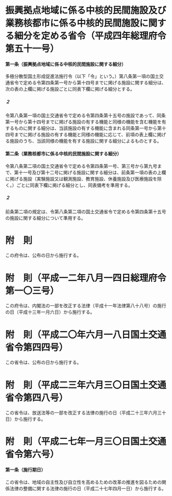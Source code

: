 # 振興拠点地域に係る中核的民間施設及び業務核都市に係る中核的民間施設に関する細分を定める省令（平成四年総理府令第五十一号）
#### 第一条（振興拠点地域に係る中核的民間施設に関する細分）
多極分散型国土形成促進法施行令（以下「令」という。）第八条第一項の国土交通省令で定める令第四条第一号から第十四号までに掲げる施設に関する細分は、次の表の上欄に掲げる施設ごとに同表下欄に掲げる細分とする。
##### ２
令第八条第一項の国土交通省令で定める令第四条第十五号の施設であって、同条第一号から第十四号までに掲げる施設の有する機能と同様の機能を含む機能を有するものに関する細分は、当該施設の有する機能に含まれる同条第一号から第十四号までに掲げる施設の有する機能と同様の機能に応じて、前項の表上欄に掲げる施設のうち、当該同様の機能を有する施設に関する細分によるものとする。
#### 第二条（業務核都市に係る中核的民間施設に関する細分）
令第八条第二項の国土交通省令で定める令第四条第一号、第三号から第九号まで、第十一号及び第十二号に掲げる施設に関する細分は、前条第一項の表の上欄に掲げる施設（実験施設又は観測施設、教育施設、休養施設及び医療施設を除く。）ごとに同表下欄に掲げる細分とし、同表備考を準用する。
##### ２
前条第二項の規定は、令第八条第二項の国土交通省令で定める令第四条第十五号の施設に関する細分について準用する。
# 附　則
この府令は、公布の日から施行する。
# 附　則（平成一二年八月一四日総理府令第一〇三号）
この府令は、内閣法の一部を改正する法律（平成十一年法律第八十八号）の施行の日（平成十三年一月六日）から施行する。
# 附　則（平成二〇年六月一八日国土交通省令第四四号）
この省令は、公布の日から施行する。
# 附　則（平成二三年六月三〇日国土交通省令第四八号）
この省令は、放送法等の一部を改正する法律の施行の日（平成二十三年六月三十日）から施行する。
# 附　則（平成二七年一月三〇日国土交通省令第六号）
#### 第一条（施行期日）
この省令は、地域の自主性及び自立性を高めるための改革の推進を図るための関係法律の整備に関する法律の施行の日（平成二十七年四月一日）から施行する。
